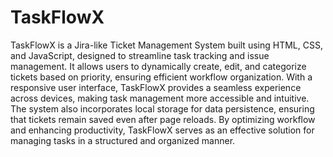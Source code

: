 # TaskFlowX
TaskFlowX is a Jira-like Ticket Management System built using HTML, CSS, and JavaScript, designed to streamline task tracking and issue management. It allows users to dynamically create, edit, and categorize tickets based on priority, ensuring efficient workflow organization. With a responsive user interface, TaskFlowX provides a seamless experience across devices, making task management more accessible and intuitive. The system also incorporates local storage for data persistence, ensuring that tickets remain saved even after page reloads. By optimizing workflow and enhancing productivity, TaskFlowX serves as an effective solution for managing tasks in a structured and organized manner.
